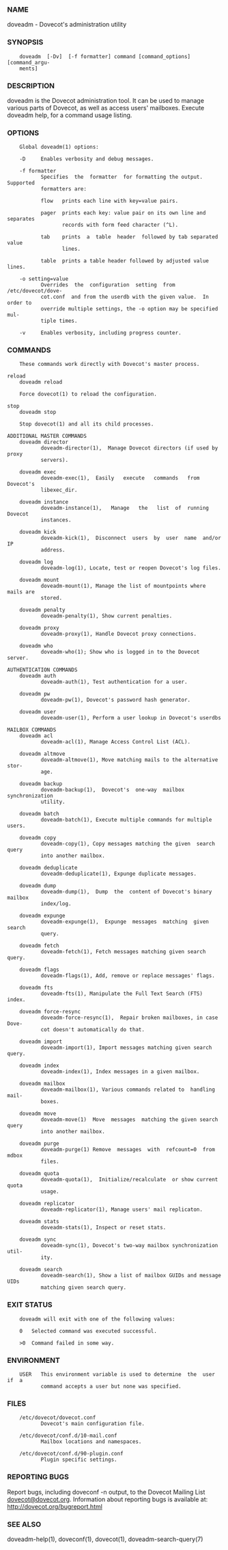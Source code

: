 ### NAME
doveadm - Dovecot's administration utility

### SYNOPSIS
        doveadm  [-Dv]  [-f formatter] command [command_options] [command_argu‐
        ments]

### DESCRIPTION
doveadm is the Dovecot administration tool. It can be  used  to  manage
various parts of Dovecot, as well as access users' mailboxes.
Execute doveadm help, for a command usage listing.

### OPTIONS
        Global doveadm(1) options:
 
        -D     Enables verbosity and debug messages.
 
        -f formatter
               Specifies  the  formatter  for formatting the output.  Supported
               formatters are:
 
               flow   prints each line with key=value pairs.
 
               pager  prints each key: value pair on its own line and separates
                      records with form feed character (^L).
 
               tab    prints  a  table  header  followed by tab separated value
                      lines.
 
               table  prints a table header followed by adjusted value lines.
 
        -o setting=value
               Overrides  the  configuration  setting  from  /etc/dovecot/dove‐
               cot.conf  and from the userdb with the given value.  In order to
               override multiple settings, the -o option may be specified  mul‐
               tiple times.
 
        -v     Enables verbosity, including progress counter.

### COMMANDS
        These commands work directly with Dovecot's master process.
 
    reload
        doveadm reload
 
        Force dovecot(1) to reload the configuration.
 
    stop
        doveadm stop
 
        Stop dovecot(1) and all its child processes.
 
    ADDITIONAL MASTER COMMANDS
        doveadm director
               doveadm-director(1),  Manage Dovecot directors (if used by proxy
               servers).
 
        doveadm exec
               doveadm-exec(1),  Easily   execute   commands   from   Dovecot's
               libexec_dir.
 
        doveadm instance
               doveadm-instance(1),   Manage   the   list  of  running  Dovecot
               instances.
 
        doveadm kick
               doveadm-kick(1),  Disconnect  users  by  user  name  and/or   IP
               address.
 
        doveadm log
               doveadm-log(1), Locate, test or reopen Dovecot's log files.
 
        doveadm mount
               doveadm-mount(1), Manage the list of mountpoints where mails are
               stored.
 
        doveadm penalty
               doveadm-penalty(1), Show current penalties.
 
        doveadm proxy
               doveadm-proxy(1), Handle Dovecot proxy connections.
 
        doveadm who
               doveadm-who(1); Show who is logged in to the Dovecot server.
 
    AUTHENTICATION COMMANDS
        doveadm auth
               doveadm-auth(1), Test authentication for a user.
 
        doveadm pw
               doveadm-pw(1), Dovecot's password hash generator.
 
        doveadm user
               doveadm-user(1), Perform a user lookup in Dovecot's userdbs
 
    MAILBOX COMMANDS
        doveadm acl
               doveadm-acl(1), Manage Access Control List (ACL).
 
        doveadm altmove
               doveadm-altmove(1), Move matching mails to the alternative stor‐
               age.
 
        doveadm backup
               doveadm-backup(1),  Dovecot's  one-way  mailbox  synchronization
               utility.
 
        doveadm batch
               doveadm-batch(1), Execute multiple commands for multiple users.
 
        doveadm copy
               doveadm-copy(1), Copy messages matching the given  search  query
               into another mailbox.
 
        doveadm deduplicate
               doveadm-deduplicate(1), Expunge duplicate messages.
 
        doveadm dump
               doveadm-dump(1),  Dump  the  content of Dovecot's binary mailbox
               index/log.
 
        doveadm expunge
               doveadm-expunge(1),  Expunge  messages  matching  given   search
               query.
 
        doveadm fetch
               doveadm-fetch(1), Fetch messages matching given search query.
 
        doveadm flags
               doveadm-flags(1), Add, remove or replace messages' flags.
 
        doveadm fts
               doveadm-fts(1), Manipulate the Full Text Search (FTS) index.
 
        doveadm force-resync
               doveadm-force-resync(1),  Repair broken mailboxes, in case Dove‐
               cot doesn't automatically do that.
 
        doveadm import
               doveadm-import(1), Import messages matching given search query.
 
        doveadm index
               doveadm-index(1), Index messages in a given mailbox.
 
        doveadm mailbox
               doveadm-mailbox(1), Various commands related to  handling  mail‐
               boxes.
 
        doveadm move
               doveadm-move(1)  Move  messages  matching the given search query
               into another mailbox.
 
        doveadm purge
               doveadm-purge(1) Remove  messages  with  refcount=0  from  mdbox
               files.
 
        doveadm quota
               doveadm-quota(1),  Initialize/recalculate  or show current quota
               usage.
 
        doveadm replicator
               doveadm-replicator(1), Manage users' mail replicaton.
 
        doveadm stats
               doveadm-stats(1), Inspect or reset stats.
 
        doveadm sync
               doveadm-sync(1), Dovecot's two-way mailbox synchronization util‐
               ity.
 
        doveadm search
               doveadm-search(1), Show a list of mailbox GUIDs and message UIDs
               matching given search query.

### EXIT STATUS
        doveadm will exit with one of the following values:
 
        0   Selected command was executed successful.
 
        >0  Command failed in some way.

### ENVIRONMENT
        USER   This environment variable is used to determine  the  user  if  a
               command accepts a user but none was specified.

### FILES
        /etc/dovecot/dovecot.conf
               Dovecot's main configuration file.
 
        /etc/dovecot/conf.d/10-mail.conf
               Mailbox locations and namespaces.
 
        /etc/dovecot/conf.d/90-plugin.conf
               Plugin specific settings.

### REPORTING BUGS
Report  bugs, including doveconf -n output, to the Dovecot Mailing List
<dovecot@dovecot.org>.  Information about reporting bugs  is  available
at: http://dovecot.org/bugreport.html

### SEE ALSO
doveadm-help(1), doveconf(1), dovecot(1), doveadm-search-query(7)


